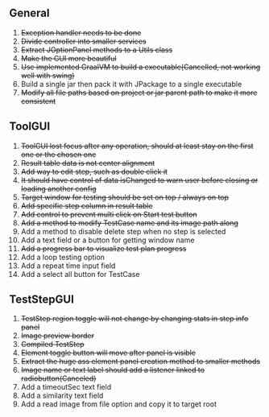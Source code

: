 
## General
1. ~~Exception handler needs to be done~~
2. ~~Divide controller into smaller services~~
3. ~~Extract JOptionPanel methods to a Utils class~~
4. ~~Make the GUI more beautiful~~
5. ~~Use implemented GraalVM to build a executable(Cancelled, not working well with swing)~~
6. Build a single jar then pack it with JPackage to a single executable
7. ~~Modify all file paths based on project or jar parent path to make it more consistent~~


## ToolGUI
1. ~~ToolGUI lost focus after any operation, should at least stay on the first one or the chosen one~~
2. ~~Result table data is not center alignment~~
3. ~~Add way to edit step, such as double click it~~
4. ~~It should have control of data isChanged to warn user before closing or loading another config~~
5. ~~Target window for testing should be set on top / always on top~~
6. ~~Add specific step column in result table~~
7. ~~Add control to prevent multi click on Start test button~~
8. ~~Add a method to modify TestCase name and its image path along~~
9. Add a method to disable delete step when no step is selected
10. Add a text field or a button for getting window name
11. ~~Add a progress bar to visualize test plan progress~~
12. Add a loop testing option
13. Add a repeat time input field
14. Add a select all button for TestCase


## TestStepGUI
1. ~~TestStep region toggle will not change by changing stats in step info panel~~
2. ~~Image preview border~~
3. ~~Compiled TestStep~~
4. ~~Element toggle button will move after panel is visible~~
5. ~~Extract the huge ass element panel creation method to smaller methods~~
6. ~~Image name or text label should add a listener linked to radiobutton(Canceled)~~
7. Add a timeoutSec text field
8. Add a similarity text field
9. Add a read image from file option and copy it to target root

